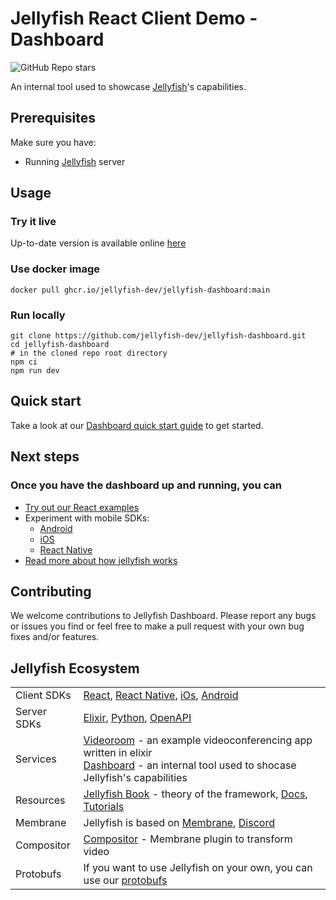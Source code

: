 # Jellyfish React Client Demo - Dashboard

![GitHub Repo stars](https://img.shields.io/github/stars/jellyfish-dev/jellyfish-dashboard)

An internal tool used to showcase [Jellyfish](https://github.com/jellyfish-dev/jellyfish)'s capabilities.

## Prerequisites

Make sure you have:

- Running [Jellyfish](https://github.com/jellyfish-dev/jellyfish) server

## Usage

### Try it live

Up-to-date version is available online [here](https://jellyfish-dev.github.io/jellyfish-dashboard/)

### Use docker image

```shell
docker pull ghcr.io/jellyfish-dev/jellyfish-dashboard:main
```

### Run locally

```shell
git clone https://github.com/jellyfish-dev/jellyfish-dashboard.git
cd jellyfish-dashboard
# in the cloned repo root directory
npm ci
npm run dev
```

## Quick start

Take a look at our [Dashboard quick start guide](https://www.youtube.com/watch?v=dQw4w9WgXcQ) to get started.

## Next steps

### Once you have the dashboard up and running, you can

- [Try out our React examples](https://github.com/jellyfish-dev/react-client-sdk/tree/main/examples)
- Experiment with mobile SDKs:
  - [Android](https://github.com/jellyfish-dev/android-client-sdk)
  - [iOS](https://github.com/jellyfish-dev/ios-client-sdk)
  - [React Native](https://github.com/jellyfish-dev/react-native-client-sdk)
- [Read more about how jellyfish works](https://jellyfish-dev.github.io/book/)

## Contributing

We welcome contributions to Jellyfish Dashboard. Please report any bugs or issues you find or feel free to make a pull request with your own bug fixes and/or features.

## Jellyfish Ecosystem

|            |                                                                                                  |
|------------|--------------------------------------------------------------------------------------------------------------------------------|
| Client SDKs | [React](https://github.com/jellyfish-dev/react-client-sdk), [React Native](https://github.com/jellyfish-dev/react-native-client-sdk), [iOs](https://github.com/jellyfish-dev/ios-client-sdk), [Android](https://github.com/jellyfish-dev/android-client-sdk)|
| Server SDKs | [Elixir](https://github.com/jellyfish-dev/elixir_server_sdk), [Python](https://github.com/jellyfish-dev/python-server-sdk), [OpenAPI](https://jellyfish-dev.github.io/jellyfish-docs/api_reference/rest_api)
| Services   | [Videoroom](https://github.com/jellyfish-dev/jellyfish_videoroom) -  an example videoconferencing app written in elixir <br> [Dashboard](https://github.com/jellyfish-dev/jellyfish-dashboard) - an internal tool used to shocase Jellyfish's capabilities |
| Resources  |  [Jellyfish Book](https://jellyfish-dev.github.io/book/) - theory of the framework, [Docs](https://jellyfish-dev.github.io/jellyfish-docs/), [Tutorials](https://github.com/jellyfish-dev/jellyfish-clients-tutorials)                                                                                                                             |
| Membrane   | Jellyfish is based on [Membrane](https://membrane.stream/),  [Discord](https://discord.gg/nwnfVSY)                                                                                                                            |
| Compositor | [Compositor](https://github.com/membraneframework/membrane_video_compositor_plugin) - Membrane plugin to transform video                                                                                                                          |
| Protobufs  |  If you want to use Jellyfish on your own, you can use our [protobufs](https://github.com/jellyfish-dev/protos)
